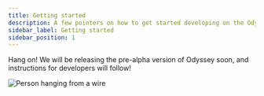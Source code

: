 ```yaml
---
title: Getting started
description: A few pointers on how to get started developing on the Odyssey stack.
sidebar_label: Getting started
sidebar_position: 1
---
```

Hang on! We will be releasing the pre-alpha version of Odyssey soon, and instructions for developers will follow!

![Person hanging from a wire](https://media.giphy.com/media/40Z4EtasDsfMVEyX8H/giphy.gif)